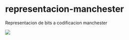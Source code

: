 # representacion-manchester

Representacion de bits a codificacion manchester

![](https://i.imgur.com/ToXZV5e.png)
